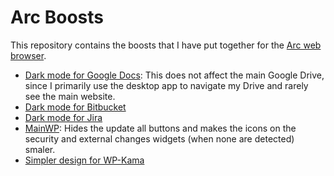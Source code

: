 # Arc Boosts

This repository contains the boosts that I have put together for the [Arc web browser](https://arc.net/).

* [Dark mode for Google Docs](docs.dark.css): This does not affect the main Google Drive, since I primarily use the desktop app to navigate my Drive and rarely see the main website.
* [Dark mode for Bitbucket](bitbucket.dark.css)
* [Dark mode for Jira](jira.dark.css)
* [MainWP](mainwp.css): Hides the update all buttons and makes the icons on the security and external changes widgets (when none are detected) smaler.
* [Simpler design for WP-Kama](wpkama.css)